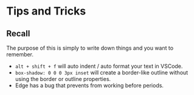# Tips and Tricks

## Recall
The purpose of this is simply to write down things and you want to remember.

- `alt + shift + f` will auto indent / auto format your text in VSCode.
- `box-shadow: 0 0 0 3px inset` will create a border-like outline without using the border or outline properties.
- Edge has a bug that prevents <wbr> from working before periods.